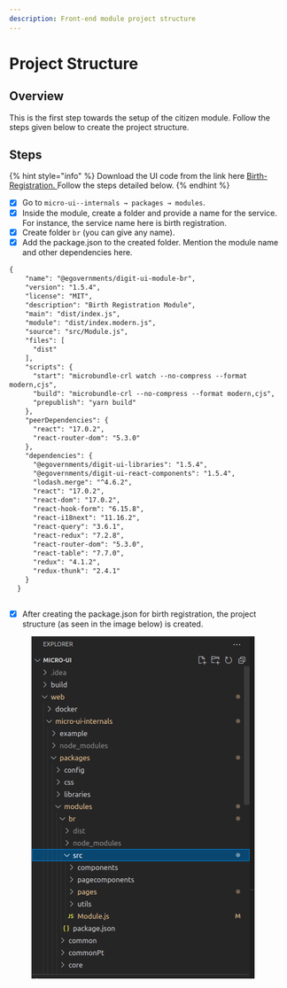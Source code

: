 ```yaml
---
description: Front-end module project structure
---
```


# Project Structure

## Overview

This is the first step towards the setup of the citizen module. Follow the steps given below to create the project structure.

## Steps

{% hint style="info" %}
Download the UI code from the link here [Birth-Registration. ](https://github.com/egovernments/DIGIT-OSS/tree/master)Follow the steps detailed below.
{% endhint %}

* [x] Go to `micro-ui--internals → packages → modules`.&#x20;
* [x] Inside the module, create a folder and provide a name for the service. For instance, the service name here is birth registration.&#x20;
* [x] Create folder `br` (you can give any name).
* [x] Add the package.json to the created folder. Mention the module name and other dependencies here.

```
{
    "name": "@egovernments/digit-ui-module-br",
    "version": "1.5.4",
    "license": "MIT",
    "description": "Birth Registration Module",
    "main": "dist/index.js",
    "module": "dist/index.modern.js",
    "source": "src/Module.js",
    "files": [
      "dist"
    ],
    "scripts": {
      "start": "microbundle-crl watch --no-compress --format modern,cjs",
      "build": "microbundle-crl --no-compress --format modern,cjs",
      "prepublish": "yarn build"
    },
    "peerDependencies": {
      "react": "17.0.2",
      "react-router-dom": "5.3.0"
    },
    "dependencies": {
      "@egovernments/digit-ui-libraries": "1.5.4",
      "@egovernments/digit-ui-react-components": "1.5.4",
      "lodash.merge": "^4.6.2",
      "react": "17.0.2",
      "react-dom": "17.0.2",
      "react-hook-form": "6.15.8",
      "react-i18next": "11.16.2",
      "react-query": "3.6.1",
      "react-redux": "7.2.8",
      "react-router-dom": "5.3.0",
      "react-table": "7.7.0",
      "redux": "4.1.2",
      "redux-thunk": "2.4.1"
    }
  }
  

```

* [x] After creating the package.json for birth registration, the project structure (as seen in the image below) is created.

<div align="left">

<figure><img src="../../../../.gitbook/assets/f0cde6cc-2d1d-4f76-9e1d-2eeeaf040d48.png" alt=""><figcaption></figcaption></figure>

</div>
